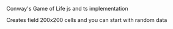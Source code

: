 Conway's Game of Life js and ts implementation

Creates field 200x200 cells and you can start with random data
